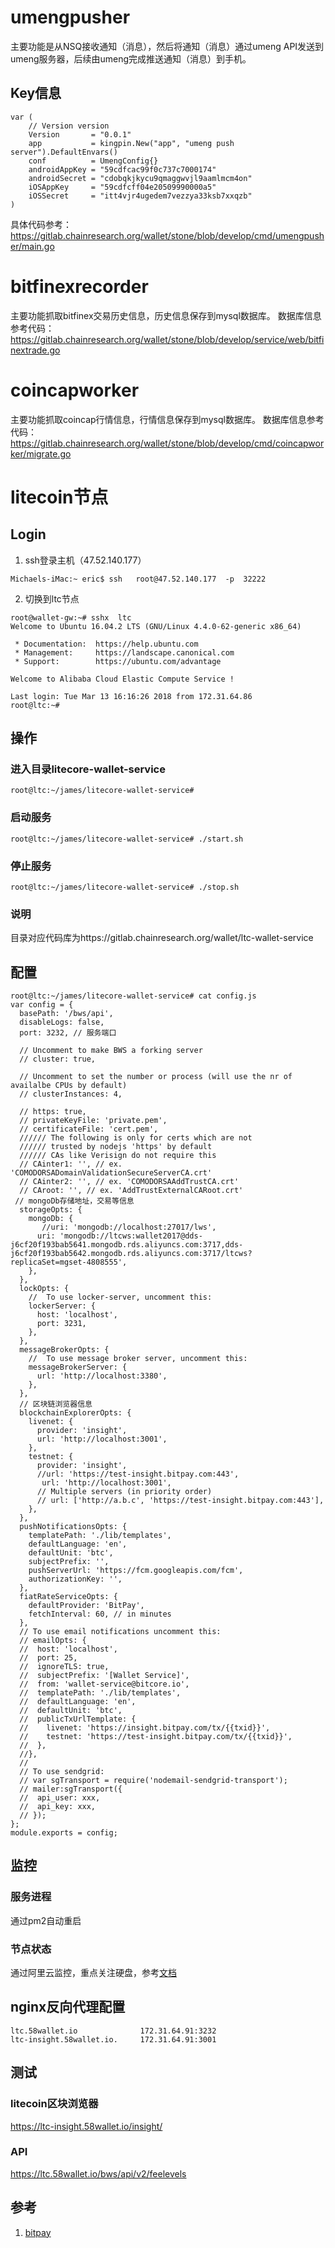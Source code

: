 
# umengpusher  

主要功能是从NSQ接收通知（消息），然后将通知（消息）通过umeng API发送到umeng服务器，后续由umeng完成推送通知（消息）到手机。 


## Key信息

```
var (
	// Version version
	Version       = "0.0.1"
	app           = kingpin.New("app", "umeng push server").DefaultEnvars()
	conf          = UmengConfig{}
	androidAppKey = "59cdfcac99f0c737c7000174"
	androidSecret = "cdobqkjkycu9qmaggwvjl9aamlmcm4on"
	iOSAppKey     = "59cdfcff04e20509990000a5"
	iOSSecret     = "itt4vjr4ugedem7vezzya33ksb7xxqzb"
)
```

具体代码参考：https://gitlab.chainresearch.org/wallet/stone/blob/develop/cmd/umengpusher/main.go


# bitfinexrecorder  

主要功能抓取bitfinex交易历史信息，历史信息保存到mysql数据库。
数据库信息参考代码：https://gitlab.chainresearch.org/wallet/stone/blob/develop/service/web/bitfinextrade.go



# coincapworker  

主要功能抓取coincap行情信息，行情信息保存到mysql数据库。
数据库信息参考代码：
https://gitlab.chainresearch.org/wallet/stone/blob/develop/cmd/coincapworker/migrate.go



# litecoin节点 

## Login

1. ssh登录主机（47.52.140.177）

```
Michaels-iMac:~ eric$ ssh   root@47.52.140.177  -p  32222  
```

2. 切换到ltc节点 

```
root@wallet-gw:~# sshx  ltc
Welcome to Ubuntu 16.04.2 LTS (GNU/Linux 4.4.0-62-generic x86_64)

 * Documentation:  https://help.ubuntu.com
 * Management:     https://landscape.canonical.com
 * Support:        https://ubuntu.com/advantage

Welcome to Alibaba Cloud Elastic Compute Service !

Last login: Tue Mar 13 16:16:26 2018 from 172.31.64.86
root@ltc:~#
```

## 操作

### 进入目录litecore-wallet-service 

```
root@ltc:~/james/litecore-wallet-service# 
``` 

### 启动服务

```
root@ltc:~/james/litecore-wallet-service# ./start.sh 
```


### 停止服务

```
root@ltc:~/james/litecore-wallet-service# ./stop.sh  
```

### 说明  

目录对应代码库为https://gitlab.chainresearch.org/wallet/ltc-wallet-service 

## 配置 

```
root@ltc:~/james/litecore-wallet-service# cat config.js
var config = {
  basePath: '/bws/api',
  disableLogs: false,
  port: 3232, // 服务端口

  // Uncomment to make BWS a forking server
  // cluster: true,

  // Uncomment to set the number or process (will use the nr of availalbe CPUs by default)
  // clusterInstances: 4,

  // https: true,
  // privateKeyFile: 'private.pem',
  // certificateFile: 'cert.pem',
  ////// The following is only for certs which are not
  ////// trusted by nodejs 'https' by default
  ////// CAs like Verisign do not require this
  // CAinter1: '', // ex. 'COMODORSADomainValidationSecureServerCA.crt'
  // CAinter2: '', // ex. 'COMODORSAAddTrustCA.crt'
  // CAroot: '', // ex. 'AddTrustExternalCARoot.crt'
 // mongoDb存储地址，交易等信息
  storageOpts: {
    mongoDb: {
       //uri: 'mongodb://localhost:27017/lws',
      uri: 'mongodb://ltcws:wallet2017@dds-j6cf20f193bab5641.mongodb.rds.aliyuncs.com:3717,dds-j6cf20f193bab5642.mongodb.rds.aliyuncs.com:3717/ltcws?replicaSet=mgset-4808555',
    },
  },
  lockOpts: {
    //  To use locker-server, uncomment this:
    lockerServer: {
      host: 'localhost',
      port: 3231,
    },
  },
  messageBrokerOpts: {
    //  To use message broker server, uncomment this:
    messageBrokerServer: {
      url: 'http://localhost:3380',
    },
  },
  // 区块链浏览器信息
  blockchainExplorerOpts: {
    livenet: {
      provider: 'insight',
      url: 'http://localhost:3001',
    },
    testnet: {
      provider: 'insight',
      //url: 'https://test-insight.bitpay.com:443',
       url: 'http://localhost:3001',
      // Multiple servers (in priority order)
      // url: ['http://a.b.c', 'https://test-insight.bitpay.com:443'],
    },
  },
  pushNotificationsOpts: {
    templatePath: './lib/templates',
    defaultLanguage: 'en',
    defaultUnit: 'btc',
    subjectPrefix: '',
    pushServerUrl: 'https://fcm.googleapis.com/fcm',
    authorizationKey: '',
  },
  fiatRateServiceOpts: {
    defaultProvider: 'BitPay',
    fetchInterval: 60, // in minutes
  },
  // To use email notifications uncomment this:
  // emailOpts: {
  //  host: 'localhost',
  //  port: 25,
  //  ignoreTLS: true,
  //  subjectPrefix: '[Wallet Service]',
  //  from: 'wallet-service@bitcore.io',
  //  templatePath: './lib/templates',
  //  defaultLanguage: 'en',
  //  defaultUnit: 'btc',
  //  publicTxUrlTemplate: {
  //    livenet: 'https://insight.bitpay.com/tx/{{txid}}',
  //    testnet: 'https://test-insight.bitpay.com/tx/{{txid}}',
  //  },
  //},
  //
  // To use sendgrid:
  // var sgTransport = require('nodemail-sendgrid-transport');
  // mailer:sgTransport({
  //  api_user: xxx,
  //  api_key: xxx,
  // });
};
module.exports = config;
```

## 监控 

### 服务进程 

通过pm2自动重启 

### 节点状态  

通过阿里云监控，重点关注硬盘，参考[文档](https://help.aliyun.com/document_detail/25453.html?spm=5176.11065259.1996646101.searchclickresult.6e7a1bcblzQZ1w)


##  nginx反向代理配置 

```
ltc.58wallet.io              172.31.64.91:3232
ltc-insight.58wallet.io.     172.31.64.91:3001
```


## 测试

### litecoin区块浏览器 

https://ltc-insight.58wallet.io/insight/  


### API 

https://ltc.58wallet.io/bws/api/v2/feelevels


## 参考  

1. [bitpay](https://github.com/bitpay)  









